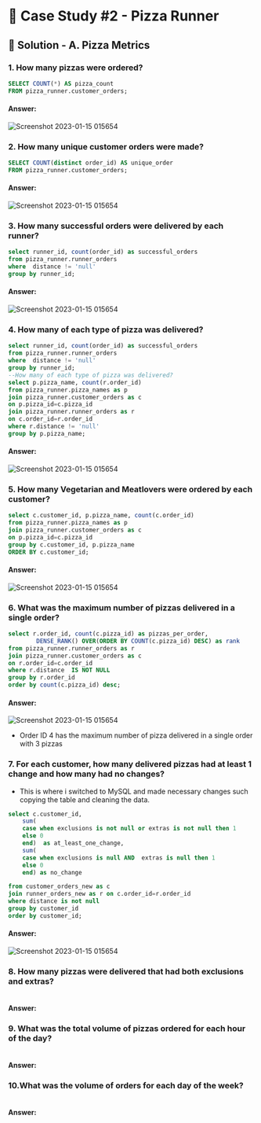 # 🍕 Case Study #2 - Pizza Runner

## 🍝 Solution - A. Pizza Metrics

### 1. How many pizzas were ordered?

````sql
SELECT COUNT(*) AS pizza_count
FROM pizza_runner.customer_orders;
````
#### Answer:
![Screenshot 2023-01-15 015654](https://user-images.githubusercontent.com/110742273/212493890-49dca672-b624-49c1-9194-4465d735df79.jpg)

### 2. How many unique customer orders were made?
````sql
SELECT COUNT(distinct order_id) AS unique_order
FROM pizza_runner.customer_orders;
````
#### Answer:
![Screenshot 2023-01-15 015654](https://user-images.githubusercontent.com/110742273/212494089-884f8e24-a6b1-494e-ad31-413c81fb6a8d.jpg)

### 3. How many successful orders were delivered by each runner?
````sql
select runner_id, count(order_id) as successful_orders
from pizza_runner.runner_orders
where  distance != 'null'
group by runner_id;
````
#### Answer:
![Screenshot 2023-01-15 015654](https://user-images.githubusercontent.com/110742273/212494822-b62f533c-c049-40c7-8ee6-c7baa95981a8.jpg)

### 4. How many of each type of pizza was delivered?
````sql
select runner_id, count(order_id) as successful_orders
from pizza_runner.runner_orders
where  distance != 'null'
group by runner_id;
--How many of each type of pizza was delivered?
select p.pizza_name, count(r.order_id)
from pizza_runner.pizza_names as p
join pizza_runner.customer_orders as c
on p.pizza_id=c.pizza_id
join pizza_runner.runner_orders as r
on c.order_id=r.order_id
where r.distance != 'null'
group by p.pizza_name;
````
#### Answer:
![Screenshot 2023-01-15 015654](https://user-images.githubusercontent.com/110742273/212495399-affbd78f-9356-4043-9790-6fe1e45383cc.jpg)

### 5. How many Vegetarian and Meatlovers were ordered by each customer?
````sql
select c.customer_id, p.pizza_name, count(c.order_id)
from pizza_runner.pizza_names as p
join pizza_runner.customer_orders as c
on p.pizza_id=c.pizza_id
group by c.customer_id, p.pizza_name
ORDER BY c.customer_id;
````

#### Answer:
![Screenshot 2023-01-15 015654](https://user-images.githubusercontent.com/110742273/212495645-034e82d0-03f9-4143-913b-c7f07e0ea9a3.jpg)

### 6. What was the maximum number of pizzas delivered in a single order?
````sql
select r.order_id, count(c.pizza_id) as pizzas_per_order,
		DENSE_RANK() OVER(ORDER BY COUNT(c.pizza_id) DESC) as rank
from pizza_runner.runner_orders as r
join pizza_runner.customer_orders as c
on r.order_id=c.order_id
where r.distance  IS NOT NULL
group by r.order_id
order by count(c.pizza_id) desc;
````
#### Answer:
![Screenshot 2023-01-15 015654](https://user-images.githubusercontent.com/110742273/213010344-934f21a0-d9d6-4cea-8a12-d27f8ef0089a.jpg)
- Order ID 4 has the maximum number of pizza delivered in a single order with 3 pizzas

### 7. For each customer, how many delivered pizzas had at least 1 change and how many had no changes?
- This is where i switched to MySQL and made necessary changes such copying the table and cleaning the data.
````sql
select c.customer_id, 
	sum(
	case when exclusions is not null or extras is not null then 1
	else 0
    end)  as at_least_one_change,
	sum(
	case when exclusions is null AND  extras is null then 1
	else 0
    end) as no_change

from customer_orders_new as c
join runner_orders_new as r on c.order_id=r.order_id
where distance is not null
group by customer_id
order by customer_id;
````
#### Answer:
![Screenshot 2023-01-15 015654](https://user-images.githubusercontent.com/110742273/213940702-d06f2a0c-7adf-4142-8143-ec3f819a40ba.jpg)

### 8. How many pizzas were delivered that had both exclusions and extras?
````sql

````

#### Answer:


### 9. What was the total volume of pizzas ordered for each hour of the day?
````sql

````
#### Answer:
### 10.What was the volume of orders for each day of the week?
````sql

````

#### Answer:

